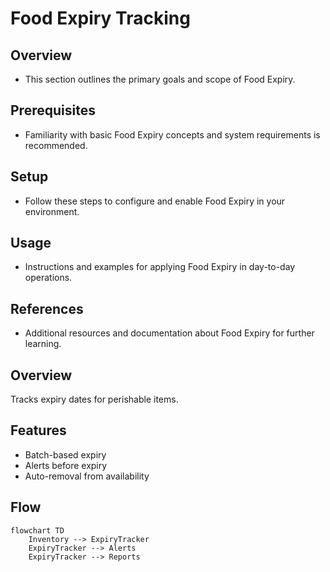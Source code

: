 # Food Expiry Tracking

## Overview
- This section outlines the primary goals and scope of Food Expiry.

## Prerequisites
- Familiarity with basic Food Expiry concepts and system requirements is recommended.

## Setup
- Follow these steps to configure and enable Food Expiry in your environment.

## Usage
- Instructions and examples for applying Food Expiry in day-to-day operations.

## References
- Additional resources and documentation about Food Expiry for further learning.


## Overview
Tracks expiry dates for perishable items.

## Features
- Batch-based expiry
- Alerts before expiry
- Auto-removal from availability

## Flow
```mermaid
flowchart TD
    Inventory --> ExpiryTracker
    ExpiryTracker --> Alerts
    ExpiryTracker --> Reports
```
